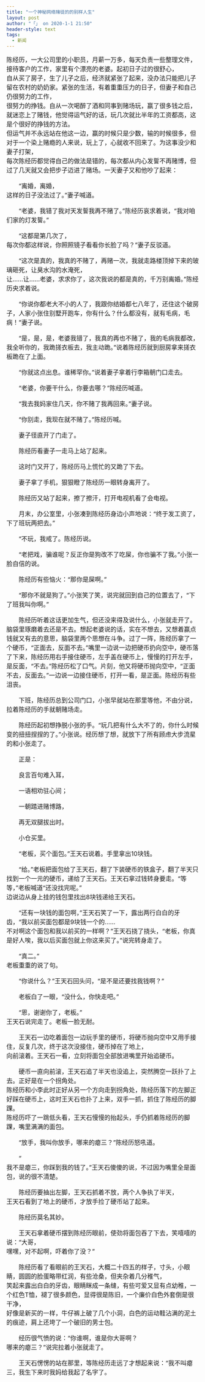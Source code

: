 ```yaml
---
title: "一个神秘网络赌徒的的别样人生"
layout: post
author: "「」 on 2020-1-1 21:50"
header-style: text
tags:
  - 新闻
---
```


<head></head>
<body>
 <div align="left"> 
  <font style="color:rgb(26, 26, 26)"><font face="-apple-system, BlinkMacSystemFont, &amp;quot"><font size="3">陈经历，一大公司里的小职员，月薪一万多，每天负责一些整理文件，接待客户的工作，家里有个漂亮的老婆。起初日子过的很舒心，</font></font></font> 
 </div> 
 <div align="left"> 
  <font style="color:rgb(26, 26, 26)"><font face="-apple-system, BlinkMacSystemFont, &amp;quot"><font size="3">自从买了房子，生了儿子之后，经济就紧张了起来，没办法只能把儿子留在农村的奶奶家。紧张的生活，有着重重压力的日子，但妻子和自己仍很努力的工作，</font></font></font> 
 </div> 
 <div align="left"> 
  <font style="color:rgb(26, 26, 26)"><font face="-apple-system, BlinkMacSystemFont, &amp;quot"><font size="3">很努力的挣钱。自从一次喝醉了酒和同事到赌场玩，赢了很多钱之后，就迷恋上了赌钱，他觉得运气好的话，玩几次就比半年的工资都高，这是个很好的挣钱的方法。</font></font></font> 
 </div> 
 <div align="left"> 
  <font style="color:rgb(26, 26, 26)"><font face="-apple-system, BlinkMacSystemFont, &amp;quot"><font size="3">但运气并不永远站在他这一边，赢的时候只是少数，输的时候很多，但对于一个染上赌瘾的人来说，玩上了，心就收不回来了。为这事没少和妻子打架，</font></font></font> 
 </div> 
 <div align="left"> 
  <font style="color:rgb(26, 26, 26)"><font face="-apple-system, BlinkMacSystemFont, &amp;quot"><font size="3">每次陈经历都觉得自己的做法是错的，每次都从内心发誓不再赌博，但过了几天就又会把步子迈进了赌场。一天妻子又和他吵了起来：</font></font></font> 
 </div>
 <br> 
 <div align="left"> 
  <font style="color:rgb(26, 26, 26)"><font face="-apple-system, BlinkMacSystemFont, &amp;quot"><font size="3">　　“离婚，离婚，</font></font></font> 
 </div> 
 <div align="left"> 
  <font style="color:rgb(26, 26, 26)"><font face="-apple-system, BlinkMacSystemFont, &amp;quot"><font size="3">这样的日子没法过了。”妻子喊道。</font></font></font> 
 </div>
 <br> 
 <div align="left"> 
  <font style="color:rgb(26, 26, 26)"><font face="-apple-system, BlinkMacSystemFont, &amp;quot"><font size="3">　　“老婆，我错了我对天发誓我再不赌了。”陈经历哀求着说，“我对咱们家的灯发誓。”</font></font></font> 
 </div>
 <br> 
 <div align="left"> 
  <font style="color:rgb(26, 26, 26)"><font face="-apple-system, BlinkMacSystemFont, &amp;quot"><font size="3">　　“这都是第几次了，</font></font></font> 
 </div> 
 <div align="left"> 
  <font style="color:rgb(26, 26, 26)"><font face="-apple-system, BlinkMacSystemFont, &amp;quot"><font size="3">每次你都这样说，你照照镜子看看你长脸了吗？”妻子反驳道。</font></font></font> 
 </div>
 <br> 
 <div align="left"> 
  <font style="color:rgb(26, 26, 26)"><font face="-apple-system, BlinkMacSystemFont, &amp;quot"><font size="3">　　“这次是真的，我真的不赌了，再赌一次，我就走路楼顶掉下来的玻璃砸死，让臭水沟的水淹死，</font></font></font> 
 </div> 
 <div align="left"> 
  <font style="color:rgb(26, 26, 26)"><font face="-apple-system, BlinkMacSystemFont, &amp;quot"><font size="3">让……让……老婆，求求你了，这次我说的都是真的，千万别离婚。”陈经历央求着说。</font></font></font> 
 </div>
 <br> 
 <div align="left"> 
  <font style="color:rgb(26, 26, 26)"><font face="-apple-system, BlinkMacSystemFont, &amp;quot"><font size="3">　　“你说你都老大不小的人了，我跟你结婚都七八年了，还住这个破房子，人家小张住别墅开跑车，你有什么？什么都没有，就有毛病，毛病！”妻子说。</font></font></font> 
 </div>
 <br> 
 <div align="left"> 
  <font style="color:rgb(26, 26, 26)"><font face="-apple-system, BlinkMacSystemFont, &amp;quot"><font size="3">　　“是，是，是，老婆我错了，我真的再也不赌了，我的毛病我都改，我全听你的，我跪搓衣板去，我主动跪。”说着陈经历就到厨房拿来搓衣板跪在了上面。</font></font></font> 
 </div>
 <br> 
 <div align="left"> 
  <font style="color:rgb(26, 26, 26)"><font face="-apple-system, BlinkMacSystemFont, &amp;quot"><font size="3">　　“你就这点出息。谁稀罕你。”说着妻子拿着行李箱朝门口走去。</font></font></font> 
 </div>
 <br> 
 <div align="left"> 
  <font style="color:rgb(26, 26, 26)"><font face="-apple-system, BlinkMacSystemFont, &amp;quot"><font size="3">　　“老婆，你要干什么，你要去哪？”陈经历喊道。</font></font></font> 
 </div>
 <br> 
 <div align="left"> 
  <font style="color:rgb(26, 26, 26)"><font face="-apple-system, BlinkMacSystemFont, &amp;quot"><font size="3">　　“我去我妈家住几天，你不赌了我再回来。”妻子说。</font></font></font> 
 </div>
 <br> 
 <div align="left"> 
  <font style="color:rgb(26, 26, 26)"><font face="-apple-system, BlinkMacSystemFont, &amp;quot"><font size="3">　　“你别走，我现在就不赌了。”陈经历喊。</font></font></font> 
 </div>
 <br> 
 <div align="left"> 
  <font style="color:rgb(26, 26, 26)"><font face="-apple-system, BlinkMacSystemFont, &amp;quot"><font size="3">　　妻子径直开了门走了。</font></font></font> 
 </div>
 <br> 
 <div align="left"> 
  <font style="color:rgb(26, 26, 26)"><font face="-apple-system, BlinkMacSystemFont, &amp;quot"><font size="3">　　陈经历看妻子一走马上站了起来。</font></font></font> 
 </div>
 <br> 
 <div align="left"> 
  <font style="color:rgb(26, 26, 26)"><font face="-apple-system, BlinkMacSystemFont, &amp;quot"><font size="3">　　这时门又开了，陈经历马上慌忙的又跪了下去。</font></font></font> 
 </div>
 <br> 
 <div align="left"> 
  <font style="color:rgb(26, 26, 26)"><font face="-apple-system, BlinkMacSystemFont, &amp;quot"><font size="3">　　妻子拿了手机，狠狠瞪了陈经历一眼转身离开了。</font></font></font> 
 </div>
 <br> 
 <div align="left"> 
  <font style="color:rgb(26, 26, 26)"><font face="-apple-system, BlinkMacSystemFont, &amp;quot"><font size="3">　　陈经历又站了起来，擦了擦汗，打开电视机看了会电视。</font></font></font> 
 </div>
 <br> 
 <div align="left"> 
  <font style="color:rgb(26, 26, 26)"><font face="-apple-system, BlinkMacSystemFont, &amp;quot"><font size="3">　　月末，办公室里，小张凑到陈经历身边小声地说：“终于发工资了，下了班玩两把去。”</font></font></font> 
 </div>
 <br> 
 <div align="left"> 
  <font style="color:rgb(26, 26, 26)"><font face="-apple-system, BlinkMacSystemFont, &amp;quot"><font size="3">　　“不玩，我戒了。陈经历说。</font></font></font> 
 </div>
 <br> 
 <div align="left"> 
  <font style="color:rgb(26, 26, 26)"><font face="-apple-system, BlinkMacSystemFont, &amp;quot"><font size="3">　　“老把戏，骗谁呢？反正你是狗改不了吃屎，你也骗不了我。”小张一脸自信的说。</font></font></font> 
 </div>
 <br> 
 <div align="left"> 
  <font style="color:rgb(26, 26, 26)"><font face="-apple-system, BlinkMacSystemFont, &amp;quot"><font size="3">　　陈经历有些恼火：“那你是屎啊。”</font></font></font> 
 </div>
 <br> 
 <div align="left"> 
  <font style="color:rgb(26, 26, 26)"><font face="-apple-system, BlinkMacSystemFont, &amp;quot"><font size="3">　　“那你不就是狗了。”小张笑了笑，说完就回到自己的位置去了，“下了班我叫你啊。”</font></font></font> 
 </div>
 <br> 
 <div align="left"> 
  <font style="color:rgb(26, 26, 26)"><font face="-apple-system, BlinkMacSystemFont, &amp;quot"><font size="3">　　陈经历听着这话更加生气，但还没来得及说什么，小张就走开了。脑袋里琢磨着去还是不去。想起老婆说的话，实在不想去，又想着赢点钱就又有去的意思，脑袋里两个思想在斗争。过了一阵，陈经历拿了一个硬币，“正面去，反面不去。”嘴里一边说一边把硬币扔向空中，硬币落了下来，陈经历用右手接住硬币，左手盖在硬币上，慢慢的打开左手，是反面，“不去。”陈经历松了口气。片刻，他又将硬币抛向空中，“正面不去，反面去。”一边说一边接住硬币，打开一看，是正面。陈经历有些沮丧。</font></font></font> 
 </div>
 <br> 
 <div align="left"> 
  <font style="color:rgb(26, 26, 26)"><font face="-apple-system, BlinkMacSystemFont, &amp;quot"><font size="3">　　下班，陈经历总到公司门口，小张早就站在那里等他，不由分说，拉着陈经历的手就朝赌场走。</font></font></font> 
 </div>
 <br> 
 <div align="left"> 
  <font style="color:rgb(26, 26, 26)"><font face="-apple-system, BlinkMacSystemFont, &amp;quot"><font size="3">　　陈经历起初想挣脱小张的手。“玩几把有什么大不了的，你什么时候变的扭扭捏捏的了。”小张说。经历想了想，就放下了所有顾虑大步流星的和小张走了。</font></font></font> 
 </div>
 <br> 
 <div align="left"> 
  <font style="color:rgb(26, 26, 26)"><font face="-apple-system, BlinkMacSystemFont, &amp;quot"><font size="3">　　正是：</font></font></font> 
 </div>
 <br> 
 <div align="left"> 
  <font style="color:rgb(26, 26, 26)"><font face="-apple-system, BlinkMacSystemFont, &amp;quot"><font size="3">　　良言百句难入耳，</font></font></font> 
 </div>
 <br> 
 <div align="left"> 
  <font style="color:rgb(26, 26, 26)"><font face="-apple-system, BlinkMacSystemFont, &amp;quot"><font size="3">　　一语相劝驻心间；</font></font></font> 
 </div>
 <br> 
 <div align="left"> 
  <font style="color:rgb(26, 26, 26)"><font face="-apple-system, BlinkMacSystemFont, &amp;quot"><font size="3">　　一朝踏进赌博路，</font></font></font> 
 </div>
 <br> 
 <div align="left"> 
  <font style="color:rgb(26, 26, 26)"><font face="-apple-system, BlinkMacSystemFont, &amp;quot"><font size="3">　　再无双腿拔出时。</font></font></font> 
 </div>
 <br> 
 <div align="left"> 
  <font style="color:rgb(26, 26, 26)"><font face="-apple-system, BlinkMacSystemFont, &amp;quot"><font size="3">　　小仓买里。</font></font></font> 
 </div>
 <br> 
 <div align="left"> 
  <font style="color:rgb(26, 26, 26)"><font face="-apple-system, BlinkMacSystemFont, &amp;quot"><font size="3">　　“老板，买个面包。”王天石说着。手里拿出10块钱。</font></font></font> 
 </div>
 <br> 
 <div align="left"> 
  <font style="color:rgb(26, 26, 26)"><font face="-apple-system, BlinkMacSystemFont, &amp;quot"><font size="3">　　“给。”老板把面包给了王天石，翻了下装硬币的铁盒子，翻了半天只找到一个一元的硬币，递给了王天石。王天石拿过钱转身要走。“等等，”老板喊道“还没找完呢。”</font></font></font> 
 </div> 
 <div align="left"> 
  <font style="color:rgb(26, 26, 26)"><font face="-apple-system, BlinkMacSystemFont, &amp;quot"><font size="3">边说边从身上挂的钱包里找出8块钱递给王天石。</font></font></font> 
 </div>
 <br> 
 <div align="left"> 
  <font style="color:rgb(26, 26, 26)"><font face="-apple-system, BlinkMacSystemFont, &amp;quot"><font size="3">　　“还有一块钱的面包啊，”王天石笑了一下，露出两行白白的牙齿，“我以前买面包都是9块钱一个的……</font></font></font> 
 </div> 
 <div align="left"> 
  <font style="color:rgb(26, 26, 26)"><font face="-apple-system, BlinkMacSystemFont, &amp;quot"><font size="3">不对啊这个面包和我以前买的一样啊？”王天石挠了挠头，“老板，你真是好人唉，我以后买面包就上你这来买了。”说完转身走了。</font></font></font> 
 </div>
 <br> 
 <div align="left"> 
  <font style="color:rgb(26, 26, 26)"><font face="-apple-system, BlinkMacSystemFont, &amp;quot"><font size="3">　　“真二。”</font></font></font> 
 </div> 
 <div align="left"> 
  <font style="color:rgb(26, 26, 26)"><font face="-apple-system, BlinkMacSystemFont, &amp;quot"><font size="3">老板重重的说了句。</font></font></font> 
 </div>
 <br> 
 <div align="left"> 
  <font style="color:rgb(26, 26, 26)"><font face="-apple-system, BlinkMacSystemFont, &amp;quot"><font size="3">　　“你说什么？”王天石回头问，“是不是还要找我钱啊？”</font></font></font> 
 </div>
 <br> 
 <div align="left"> 
  <font style="color:rgb(26, 26, 26)"><font face="-apple-system, BlinkMacSystemFont, &amp;quot"><font size="3">　　老板白了一眼，“没什么，你快走吧。”</font></font></font> 
 </div>
 <br> 
 <div align="left"> 
  <font style="color:rgb(26, 26, 26)"><font face="-apple-system, BlinkMacSystemFont, &amp;quot"><font size="3">　　“恩，谢谢你了，老板。”</font></font></font> 
 </div> 
 <div align="left"> 
  <font style="color:rgb(26, 26, 26)"><font face="-apple-system, BlinkMacSystemFont, &amp;quot"><font size="3">王天石说完走了。老板一脸无耐。</font></font></font> 
 </div>
 <br> 
 <div align="left"> 
  <font style="color:rgb(26, 26, 26)"><font face="-apple-system, BlinkMacSystemFont, &amp;quot"><font size="3">　　王天石一边吃着面包一边玩手里的硬币，将硬币抛向空中又用手接住，反复几次，终于这次没接住，硬币掉在了地上，</font></font></font> 
 </div> 
 <div align="left"> 
  <font style="color:rgb(26, 26, 26)"><font face="-apple-system, BlinkMacSystemFont, &amp;quot"><font size="3">向前滚着。王天石一看，立刻将面包全部放进嘴里开始追硬币。</font></font></font> 
 </div>
 <br> 
 <div align="left"> 
  <font style="color:rgb(26, 26, 26)"><font face="-apple-system, BlinkMacSystemFont, &amp;quot"><font size="3">　　硬币一直向前滚，王天石追了半天也没追上，突然腾空一跃扑了上去。正好是在一个拐角处。</font></font></font> 
 </div> 
 <div align="left"> 
  <font style="color:rgb(26, 26, 26)"><font face="-apple-system, BlinkMacSystemFont, &amp;quot"><font size="3">陈经历和小李此时正好从另一个方向走到拐角处，陈经历落下的左脚正好踩在硬币上，这时王天石也扑了上来，双手一抓，抓住了陈经历的脚踝。</font></font></font> 
 </div> 
 <div align="left"> 
  <font style="color:rgb(26, 26, 26)"><font face="-apple-system, BlinkMacSystemFont, &amp;quot"><font size="3">陈经历吓了一跳低头看，王天石慢慢的抬起头，手仍抓着陈经历的脚踝，嘴里满满的面包。</font></font></font> 
 </div>
 <br> 
 <div align="left"> 
  <font style="color:rgb(26, 26, 26)"><font face="-apple-system, BlinkMacSystemFont, &amp;quot"><font size="3">　　“放手，我叫你放手，哪来的瘪三？”陈经历怒吼道。</font></font></font> 
 </div>
 <br> 
 <div align="left"> 
  <font style="color:rgb(26, 26, 26)"><font face="-apple-system, BlinkMacSystemFont, &amp;quot"><font size="3">　　“</font></font></font> 
 </div> 
 <div align="left"> 
  <font style="color:rgb(26, 26, 26)"><font face="-apple-system, BlinkMacSystemFont, &amp;quot"><font size="3">我不是瘪三，你踩到我的钱了。”王天石傻傻的说，不过因为嘴里全是面包，说的很不清楚。</font></font></font> 
 </div>
 <br> 
 <div align="left"> 
  <font style="color:rgb(26, 26, 26)"><font face="-apple-system, BlinkMacSystemFont, &amp;quot"><font size="3">　　陈经历要抽出左脚，王天石抓着不放，两个人争执了半天，</font></font></font> 
 </div> 
 <div align="left"> 
  <font style="color:rgb(26, 26, 26)"><font face="-apple-system, BlinkMacSystemFont, &amp;quot"><font size="3">王天石看到了地上的硬币，才放手捡了硬币站了起来。</font></font></font> 
 </div>
 <br> 
 <div align="left"> 
  <font style="color:rgb(26, 26, 26)"><font face="-apple-system, BlinkMacSystemFont, &amp;quot"><font size="3">　　陈经历莫名其妙。</font></font></font> 
 </div>
 <br> 
 <div align="left"> 
  <font style="color:rgb(26, 26, 26)"><font face="-apple-system, BlinkMacSystemFont, &amp;quot"><font size="3">　　王天石拿着硬币摆到陈经历眼前，使劲将面包吞了下去，笑嘻嘻的说：“大哥，</font></font></font> 
 </div> 
 <div align="left"> 
  <font style="color:rgb(26, 26, 26)"><font face="-apple-system, BlinkMacSystemFont, &amp;quot"><font size="3">嘿嘿，对不起啊，吓着你了没？”</font></font></font> 
 </div>
 <br> 
 <div align="left"> 
  <font style="color:rgb(26, 26, 26)"><font face="-apple-system, BlinkMacSystemFont, &amp;quot"><font size="3">　　陈经历看了看眼前的王天石，大概二十四五的样子，寸头，小眼睛，圆圆的脸蛋略带红润，有些沧桑，但夹杂着几分稚气，</font></font></font> 
 </div> 
 <div align="left"> 
  <font style="color:rgb(26, 26, 26)"><font face="-apple-system, BlinkMacSystemFont, &amp;quot"><font size="3">笑起来露出白白的牙齿，眼睛眯成一条缝，有些可爱又显有点幼稚，一个红色T恤，褪了很多颜色，显得很是陈旧，一个廉价白色外套倒是很干净，</font></font></font> 
 </div> 
 <div align="left"> 
  <font style="color:rgb(26, 26, 26)"><font face="-apple-system, BlinkMacSystemFont, &amp;quot"><font size="3">好像是新买的一样，牛仔裤上破了几个小洞，白色的运动鞋沾满的泥土的痕迹，肩上还垮了一个破旧的男士包。</font></font></font> 
 </div>
 <br> 
 <div align="left"> 
  <font style="color:rgb(26, 26, 26)"><font face="-apple-system, BlinkMacSystemFont, &amp;quot"><font size="3">　　经历很气愤的说：“你谁啊，谁是你大哥啊？</font></font></font> 
 </div> 
 <div align="left"> 
  <font style="color:rgb(26, 26, 26)"><font face="-apple-system, BlinkMacSystemFont, &amp;quot"><font size="3">哪来的瘪三？”说完拉着小张就走了。</font></font></font> 
 </div>
 <br> 
 <div align="left"> 
  <font style="color:rgb(26, 26, 26)"><font face="-apple-system, BlinkMacSystemFont, &amp;quot"><font size="3">　　王天石愣愣的站在那里，等陈经历走远了才想起来说：“我不叫瘪三，我生下来时我妈给我起了名字了。</font></font></font> 
 </div>
 <br>
</body>


